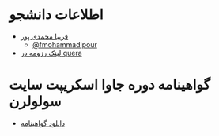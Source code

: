 # اطلاعات دانشجو

+ [فریبا محمدی پور]( https://fmohammadipour.github.io/)
  - [@fmohammadipour](https://github.com/fmohammadipour)
+ [لینک رزومه در quera]( https://quera.ir/profile/faribampr)

# گواهینامه دوره جاوا اسکریپت سایت سولولرن

+ [دانلود گواهینامه]( https://www.sololearn.com/Certificate/1024-20285017/pdf/?mode=download)

